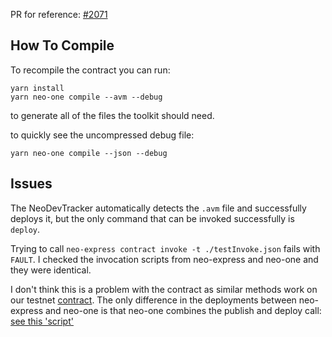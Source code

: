 PR for reference: [#2071](https://github.com/neo-one-suite/neo-one/pull/2071)

## How To Compile
To recompile the contract you can run:
```
yarn install
yarn neo-one compile --avm --debug
```
to generate all of the files the toolkit should need.

to quickly see the uncompressed debug file:
```
yarn neo-one compile --json --debug
```

## Issues

The NeoDevTracker automatically detects the `.avm` file and successfully deploys it, but the only command that can be invoked successfully is `deploy`.

Trying to call `neo-express contract invoke -t ./testInvoke.json` fails with `FAULT`. I checked the invocation scripts from neo-express and neo-one and they were identical.

I don't think this is a problem with the contract as similar methods work on our testnet [contract](https://testnet.neotracker.io/contract/90f76d5de4060d48d7b025667ce3ad2a483e9d6e). The only difference in the deployments between neo-express and neo-one is that neo-one combines the publish and deploy call: [see this 'script'](https://testnet.neotracker.io/tx/be79afbb69e34efb68ee802b23ab1021aa5f3008b22b1e8939e1b9ae82a73115)
